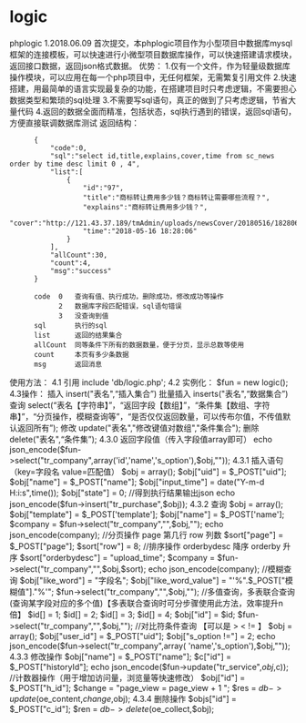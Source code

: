 # logic
phplogic
1.2018.06.09 首次提交，本phplogic项目作为小型项目中数据库mysql框架的连接模板，可以快速进行小微型项目数据库操作，可以快速搭建请求模块，返回接口数据，返回json格式数据。
优势：
    1.仅有一个文件，作为轻量级数据库操作模块，可以应用在每一个php项目中，无任何框架，无需繁复引用文件
    2.快速搭建，用最简单的语言实现最复杂的功能，在搭建项目时只考虑逻辑，不需要担心数据类型和繁琐的sql处理
    3.不需要写sql语句，真正的做到了只考虑逻辑，节省大量代码
    4.返回的数据全面而精准，包括状态，sql执行遇到的错误，返回sql语句，方便直接联调数据库测试
返回结构：
          
          {
              "code":0,
              "sql":"select id,title,explains,cover,time from sc_news order by time desc limit 0 , 4",
              "list":[
                  {
                      "id":"97",
                      "title":"商标转让费用多少钱？商标转让需要哪些流程？",
                      "explains":"商标转让费用多少钱？",
                      "cover":"http://121.43.37.189/tmAdmin/uploads/newsCover/20180516/182806138.jpg",
                      "time":"2018-05-16 18:28:06"
                  }
              ],
              "allCount":30,
              "count":4,
              "msg":"success"
          }
          
          code  0   查询有值、执行成功，删除成功，修改成功等操作
                2   数据库字段匹配错误，sql语句错误
                3   没查询到值
          sql       执行的sql
          list      返回的结果集合
          allCount  同等条件下所有的数据数量，便于分页，显示总数等使用
          count     本页有多少条数据
          msg       返回消息
使用方法： 
    4.1 引用
      include 'db/logic.php';
    4.2 实例化：
      $fun = new logic();
    4.3操作：
      插入      insert("表名",“插入集合”)
      批量插入  inserts("表名",“数据集合”)
      查询      select(“表名【字符串】”，“返回字段【数组】”，“条件集【数组、字符串】”，“分页操作，模糊查询等”，“是否仅仅返回数量，可以传布尔值，不传值默认返回所有”);
      修改      update("表名","修改键值对数组","条件集合");
      删除      delete("表名",“条件集”);
      4.3.0 返回字段值（传入字段值array即可）
      echo json_encode($fun->select("tr_company",array('id','name','s_option'),$obj,""));
      4.3.1 插入语句（key=字段名  value=匹配值）
      $obj = array();
      $obj["uid"] = $_POST["uid"];
      $obj["name"] = $_POST["name"];
      $obj["input_time"] = date("Y-m-d H:i:s",time());
      $obj["state"] = 0;
      //得到执行结果输出json
      echo json_encode($fun->insert("tr_purchase",$obj));
      4.3.2 查询
        $obj = array();
        $obj["template"] = $_POST['template'];
        $obj["name"] = $_POST['name'];
        $company = $fun->select("tr_company","",$obj,"");
        echo json_encode(company);
        //分页操作  page  第几行     row   列数
         $sort["page"] = $_POST["page"];
         $sort["row"] = 8; 
         //排序操作  orderbydesc   降序             orderby   升序
         $sort["orderbydesc"] = "upload_time";
         $company = $fun->select("tr_company","",$obj,$sort);
         echo json_encode(company);
         //模糊查询
         $obj["like_word"] = "字段名";
         $obj["like_word_value"] = "'%".$_POST["模糊值"]."%'";
         $fun->select("tr_company","",$obj,"");
         //多值查询，多表联合查询(查询某字段对应的多个值)【多表联合查询时可分步骤使用此方法，效率提升n倍】
         $id[] = 1;
         $id[] = 2;
         $id[] = 3;
         $id[] = 4;
         $obj["id"] = $id;
         $fun->select("tr_company","",$obj,"");
         //对比符条件查询 【可以是  >   <   != 】
          $obj = array();
          $obj["user_id"] =  $_POST["uid"];
          $obj["s_option !="] =  2;
          echo json_encode($fun->select("tr_company",array( 'name','s_option'),$obj,""));
       4.3.3 修改操作
          $obj["name"] = $_POST["name"];
          $c["id"] = $_POST["historyId"];
          echo json_encode($fun->update("tr_service",$obj,$c));
          //计数器操作（用于增加访问量，浏览量等快速修改）
          $obj["id"] = $_POST["h_id"];
          $change = "page_view = page_view + 1 ";
          $res = $db->update($oe_content,$change,$obj);
       4.3.4  删除操作
          $objs["id"] = $_POST["c_id"]; 
          $ren = $db->delete($oe_collect,$obj);
      
